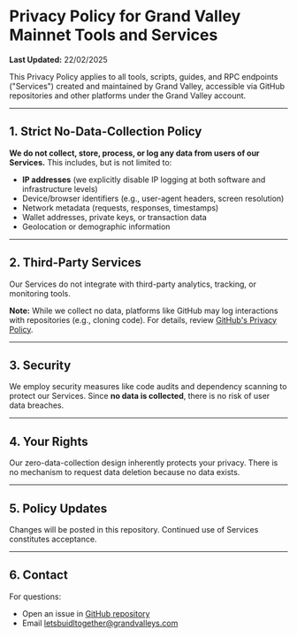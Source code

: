 # Privacy Policy for Grand Valley Mainnet Tools and Services  
**Last Updated:** 22/02/2025  

This Privacy Policy applies to all tools, scripts, guides, and RPC endpoints ("Services") created and maintained by Grand Valley, accessible via GitHub repositories and other platforms under the Grand Valley account.  

---

## 1. Strict No-Data-Collection Policy  
**We do not collect, store, process, or log any data from users of our Services.** This includes, but is not limited to:  
- **IP addresses** (we explicitly disable IP logging at both software and infrastructure levels)  
- Device/browser identifiers (e.g., user-agent headers, screen resolution)  
- Network metadata (requests, responses, timestamps)  
- Wallet addresses, private keys, or transaction data  
- Geolocation or demographic information  

---

## 2. Third-Party Services  
Our Services do not integrate with third-party analytics, tracking, or monitoring tools.  

**Note:** While we collect no data, platforms like GitHub may log interactions with repositories (e.g., cloning code). For details, review [GitHub's Privacy Policy](https://docs.github.com/privacy-policy).  

---

## 3. Security  
We employ security measures like code audits and dependency scanning to protect our Services. Since **no data is collected**, there is no risk of user data breaches.  

---

## 4. Your Rights  
Our zero-data-collection design inherently protects your privacy. There is no mechanism to request data deletion because no data exists.  

---

## 5. Policy Updates  
Changes will be posted in this repository. Continued use of Services constitutes acceptance.  

---

## 6. Contact  
For questions:  
- Open an issue in [GitHub repository](https://github.com/hubofvalley/Mainnet-Guides)  
- Email [letsbuidltogether@grandvalleys.com](mailto:letsbuidltogether@grandvalleys.com)  